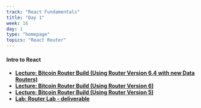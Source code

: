 ```yaml
---
track: "React Fundamentals"
title: "Day 1"
week: 16
day: 1
type: "homepage"
topics: "React Router"
---
```


#### Intro to React
- [**Lecture: Bitcoin Router Build (Using Router Version 6.4 with new Data Routers)**](/react-fundamentals/week-16/day-1/lecture/router64)
- [**Lecture: Bitcoin Router Build (Using Router Version 6)**](/react-fundamentals/week-16/day-1/lecture/router)
- [**Lecture: Bitcoin Router Build (Using Router Version 5)**](/react-fundamentals/week-14/day-2/lecture/)
- [**Lab: Router Lab - deliverable**](/react-fundamentals/week-14/day-2/lab/)
